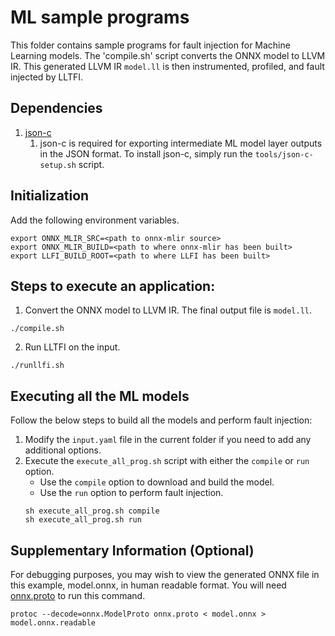# ML sample programs
This folder contains sample programs for fault injection for Machine Learning models. 
The 'compile.sh' script converts the ONNX model to LLVM IR. This generated LLVM IR `model.ll` is then instrumented, profiled, and fault injected by LLTFI.

## Dependencies

1. [json-c](https://github.com/json-c/json-c)
   1. json-c is required for exporting intermediate ML model layer outputs in the JSON format. To install json-c, simply run the `tools/json-c-setup.sh` script. 

## Initialization

Add the following environment variables.
```
export ONNX_MLIR_SRC=<path to onnx-mlir source>
export ONNX_MLIR_BUILD=<path to where onnx-mlir has been built>
export LLFI_BUILD_ROOT=<path to where LLFI has been built>
```

## Steps to execute an application: 
1. Convert the ONNX model to LLVM IR. The final output file is `model.ll`.
```
./compile.sh
```

2. Run LLTFI on the input.
```
./runllfi.sh
```

## Executing all the ML models
Follow the below steps to build all the models and perform fault injection:
1. Modify the `input.yaml` file in the current folder if you need to add any additional options.
2. Execute the `execute_all_prog.sh` script with either the `compile` or `run` option.
	- Use the `compile` option to download and build the model.
	- Use the `run` option to perform fault injection.    
	```
	sh execute_all_prog.sh compile
	sh execute_all_prog.sh run
	```

## Supplementary Information (Optional)

For debugging purposes, you may wish to view the generated ONNX file in this example, model.onnx, in human readable format.
You will need [onnx.proto](https://github.com/onnx/onnx/blob/master/onnx/onnx.proto) to run this command.
```
protoc --decode=onnx.ModelProto onnx.proto < model.onnx > model.onnx.readable
```
